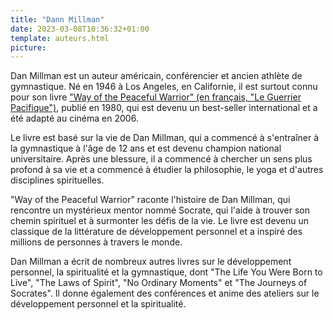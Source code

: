 ```yaml
---
title: "Dann Millman"
date: 2023-03-08T10:36:32+01:00
template: auteurs.html
picture: 
---
```

Dan Millman est un auteur américain, conférencier et ancien athlète de gymnastique. Né en 1946 à Los Angeles, en Californie, il est surtout connu pour son livre ["Way of the Peaceful Warrior" (en français, "Le Guerrier Pacifique")](https://livres-startup.fr/le-guerrier-pacifique/), publié en 1980, qui est devenu un best-seller international et a été adapté au cinéma en 2006.

Le livre est basé sur la vie de Dan Millman, qui a commencé à s'entraîner à la gymnastique à l'âge de 12 ans et est devenu champion national universitaire. Après une blessure, il a commencé à chercher un sens plus profond à sa vie et a commencé à étudier la philosophie, le yoga et d'autres disciplines spirituelles.

"Way of the Peaceful Warrior" raconte l'histoire de Dan Millman, qui rencontre un mystérieux mentor nommé Socrate, qui l'aide à trouver son chemin spirituel et à surmonter les défis de la vie. Le livre est devenu un classique de la littérature de développement personnel et a inspiré des millions de personnes à travers le monde.

Dan Millman a écrit de nombreux autres livres sur le développement personnel, la spiritualité et la gymnastique, dont "The Life You Were Born to Live", "The Laws of Spirit", "No Ordinary Moments" et "The Journeys of Socrates". Il donne également des conférences et anime des ateliers sur le développement personnel et la spiritualité.



